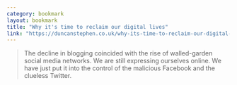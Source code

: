 ```yaml
---
category: bookmark
layout: bookmark
title: "Why it's time to reclaim our digital lives"
link: "https://duncanstephen.co.uk/why-its-time-to-reclaim-our-digital-lives/"
---
```


> The decline in blogging coincided with the rise of walled-garden social media networks. We are still expressing ourselves online. We have just put it into the control of the malicious Facebook and the clueless Twitter.
